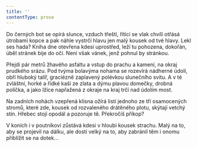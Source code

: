 ```yaml
---
title: ''
contentType: prose
---
```


Do černých bot se opírá slunce, vzduch třeští, řítící se vlak chvílí otřásá útrobami kopce a pak náhle vystrčí hlavu jen malý kousek od tvé hlavy. Lekl ses hada? Kniha dne otevřena kdesi uprostřed, leží tu pohozena, dokořán, úběl stránek bije do očí. Není však vánek, jenž pohnul by stránkou.

Přejdi pár metrů žhavého asfaltu a vstup do prachu a kamení, na okraj prudkého srázu. Pod tvýma bolavýma nohama se rozevírá nádherné údolí, obří hluboký talíř, graciézně zaplavený polévkou slunečního svitu. A v té zvláštní, horké a řídké kaši ze zlata a dýmu plavou domečky, drobná políčka, a jako lžíce napřažená z okraje na kraj trčí nad údolím most.

Na zadních nohách vzepřená klisna ožírá listí jednoho ze tří osamocených stromů, které zde, kousek od rozvaleného drátěného plotu, skýtají vetchý stín. Hřebec stojí opodál a pozoruje tě. Překročíš příkop?

V koních i v poutníkovi zůstává kdesi v hloubi kousek strachu. Malý na to, aby se projevil na dálku, ale dosti velký na to, aby zabránil těm i onomu přiblížit se na dotek…
